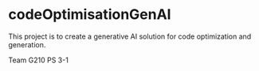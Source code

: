 # codeOptimisationGenAI
This project is to create a generative AI solution for code optimization and generation.

Team G210 PS 3-1

